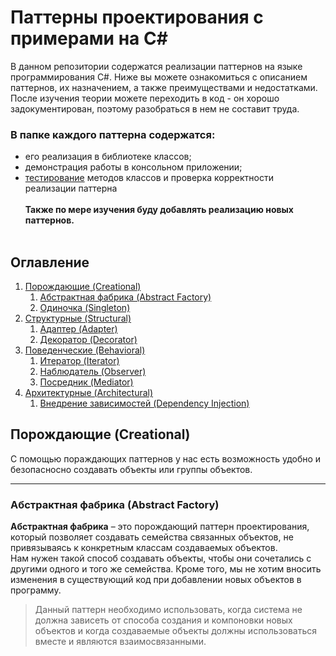 # Паттерны проектирования с примерами на C#
В данном репозитории содержатся реализации паттернов на языке программирования C#. Ниже вы можете ознакомиться с описанием паттернов, их назначением, а также преимуществами и недостатками. <br />
После изучения теории можете переходить в код - он хорошо задокументирован, поэтому разобраться в нем не составит труда. <br />
### В папке каждого паттерна содержатся: <br />
* его реализация в библиотеке классов; <br />
* демонстрация работы в консольном приложении; <br />
* [тестирование](https://github.com/stacenko-developer/UnitTests "тестирование") методов классов и проверка корректности реализации паттерна <br /><br />
__Также по мере изучения буду добавлять реализацию новых паттернов.__ <br /><br />

## Оглавление


1. [Порождающие (Creational)](#Порождающие (Creational))
    1. [Абстрактная фабрика (Abstract Factory)](#Абстрактная-фабрика-(Abstract-Factory))
    2. [Одиночка (Singleton)](#Одиночка-(Singleton))
2. [Структурные (Structural)](#Структурные-(Structural))
    1. [Адаптер (Adapter)](#Адаптер-(Adapter))
    2. [Декоратор (Decorator)](#Декоратор-(Decorator))
3. [Поведенческие (Behavioral)](#Поведенческие-(Behavioral))
    1. [Итератор (Iterator)](#Итератор-(Iterator))
    2. [Наблюдатель (Observer)](#Наблюдатель-(Observer))
    3. [Посредник (Mediator)](#Посредник-(Mediator))
4. [Архитектурные (Architectural)](#Архитектурные-(Architectural))
    1. [Внедрение зависимостей (Dependency Injection)](#Итератор-(Iterator))

## Порождающие (Creational)

С помощью пораждающих паттернов у нас есть возможность удобно и безопасносно создавать объекты или группы объектов.
____
### Абстрактная фабрика (Abstract Factory)
__Абстрактная фабрика__ – это порождающий паттерн проектирования, который позволяет создавать семейства связанных объектов, не привязываясь к конкретным классам создаваемых объектов. <br />
Нам нужен такой способ создавать объекты, чтобы они сочетались с другими одного и того же семейства. Кроме того, мы не хотим вносить изменения в существующий код при добавлении новых объектов в программу. <br />
> Данный паттерн необходимо использовать, когда система не должна зависеть от способа создания и компоновки новых объектов и когда создаваемые объекты должны использоваться вместе и являются взаимосвязанными.

